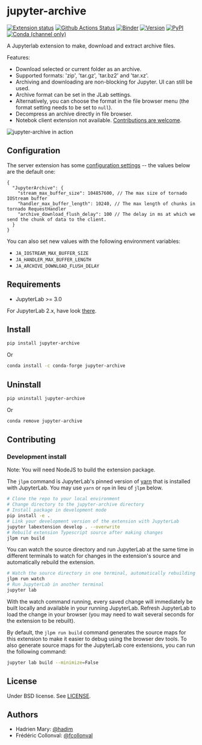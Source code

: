 # jupyter-archive

[![Extension status](https://img.shields.io/badge/status-ready-success "ready to be used")](https://jupyterlab-contrib.github.io/)
[![Github Actions Status](https://github.com/jupyterlab-contrib/jupyter-archive/workflows/Build/badge.svg)](https://github.com/jupyterlab-contrib/jupyter-archive/actions?query=workflow%3ABuild)
[![Binder](https://mybinder.org/badge_logo.svg)](https://mybinder.org/v2/gh/jupyterlab-contrib/jupyter-archive.git/master?urlpath=lab)
[![Version](https://img.shields.io/npm/v/@hadim/jupyter-archive.svg)](https://www.npmjs.com/package/@hadim/jupyter-archive)
[![PyPI](https://img.shields.io/pypi/v/jupyter-archive)](https://pypi.org/project/jupyter-archive/)
[![Conda (channel only)](https://img.shields.io/conda/vn/conda-forge/jupyter-archive)](https://anaconda.org/conda-forge/jupyter-archive)

A Jupyterlab extension to make, download and extract archive files.

Features:

- Download selected or current folder as an archive.
- Supported formats: 'zip', 'tar.gz', 'tar.bz2' and 'tar.xz'.
- Archiving and downloading are non-blocking for Jupyter. UI can still be used.
- Archive format can be set in the JLab settings.
- Alternatively, you can choose the format in the file browser menu (the format setting needs to be set to `null`).
- Decompress an archive directly in file browser.
- Notebok client extension not available. [Contributions are welcome](https://github.com/jupyterlab-contrib/jupyter-archive/issues/21).

![jupyter-archive in action](https://raw.githubusercontent.com/jupyterlab-contrib/jupyter-archive/master/archive.gif)

## Configuration

The server extension has some [configuration settings](https://jupyter-server.readthedocs.io/en/latest/users/configuration.html) -- 
 the values below are the default one:

```json5
{
  "JupyterArchive": {
    "stream_max_buffer_size": 104857600, // The max size of tornado IOStream buffer
    "handler_max_buffer_length": 10240, // The max length of chunks in tornado RequestHandler
    "archive_download_flush_delay": 100 // The delay in ms at which we send the chunk of data to the client.
  }
}
```

You can also set new values with the following environment variables:

- `JA_IOSTREAM_MAX_BUFFER_SIZE`
- `JA_HANDLER_MAX_BUFFER_LENGTH`
- `JA_ARCHIVE_DOWNLOAD_FLUSH_DELAY`

## Requirements

- JupyterLab >= 3.0

For JupyterLab 2.x, have look [there](https://github.com/jupyterlab-contrib/jupyter-archive/tree/2.x).

## Install

```bash
pip install jupyter-archive
```

Or

```bash
conda install -c conda-forge jupyter-archive
```

## Uninstall

```bash
pip uninstall jupyter-archive
```

Or

```bash
conda remove jupyter-archive
```

## Contributing

### Development install

Note: You will need NodeJS to build the extension package.

The `jlpm` command is JupyterLab's pinned version of
[yarn](https://yarnpkg.com/) that is installed with JupyterLab. You may use
`yarn` or `npm` in lieu of `jlpm` below.

```bash
# Clone the repo to your local environment
# Change directory to the jupyter-archive directory
# Install package in development mode
pip install -e .
# Link your development version of the extension with JupyterLab
jupyter labextension develop . --overwrite
# Rebuild extension Typescript source after making changes
jlpm run build
```

You can watch the source directory and run JupyterLab at the same time in different terminals to watch for changes in the extension's source and automatically rebuild the extension.

```bash
# Watch the source directory in one terminal, automatically rebuilding when needed
jlpm run watch
# Run JupyterLab in another terminal
jupyter lab
```

With the watch command running, every saved change will immediately be built locally and available in your running JupyterLab. Refresh JupyterLab to load the change in your browser (you may need to wait several seconds for the extension to be rebuilt).

By default, the `jlpm run build` command generates the source maps for this extension to make it easier to debug using the browser dev tools. To also generate source maps for the JupyterLab core extensions, you can run the following command:

```bash
jupyter lab build --minimize=False
```

## License

Under BSD license. See [LICENSE](LICENSE).

## Authors

- Hadrien Mary: [@hadim](https://github.com/hadim)
- Frédéric Collonval: [@fcollonval](https://github.com/fcollonval)
